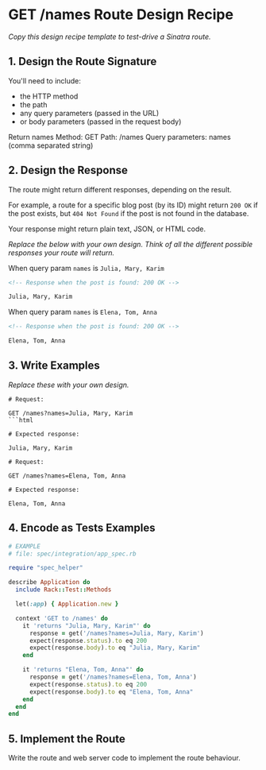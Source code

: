 # GET /names Route Design Recipe

_Copy this design recipe template to test-drive a Sinatra route._

## 1. Design the Route Signature

You'll need to include:
  * the HTTP method
  * the path
  * any query parameters (passed in the URL)
  * or body parameters (passed in the request body)

Return names
Method: GET
Path: /names
Query parameters: 
  names (comma separated string)


## 2. Design the Response

The route might return different responses, depending on the result.

For example, a route for a specific blog post (by its ID) might return `200 OK` if the post exists, but `404 Not Found` if the post is not found in the database.

Your response might return plain text, JSON, or HTML code. 

_Replace the below with your own design. Think of all the different possible responses your route will return._

When query param `names` is `Julia, Mary, Karim`
```html
<!-- Response when the post is found: 200 OK -->

Julia, Mary, Karim
```

When query param `names` is `Elena, Tom, Anna`
```html
<!-- Response when the post is found: 200 OK -->

Elena, Tom, Anna
```

## 3. Write Examples

_Replace these with your own design._

```
# Request:

GET /names?names=Julia, Mary, Karim
```html

# Expected response:

Julia, Mary, Karim

```

```
# Request:

GET /names?names=Elena, Tom, Anna

# Expected response:

Elena, Tom, Anna

```

## 4. Encode as Tests Examples

```ruby
# EXAMPLE
# file: spec/integration/app_spec.rb

require "spec_helper"

describe Application do
  include Rack::Test::Methods

  let(:app) { Application.new }

  context 'GET to /names' do
    it 'returns "Julia, Mary, Karim"' do
      response = get('/names?names=Julia, Mary, Karim')
      expect(response.status).to eq 200
      expect(response.body).to eq "Julia, Mary, Karim"
    end

    it 'returns "Elena, Tom, Anna"' do
      response = get('/names?names=Elena, Tom, Anna')
      expect(response.status).to eq 200
      expect(response.body).to eq "Elena, Tom, Anna"
    end
  end
end
```

## 5. Implement the Route

Write the route and web server code to implement the route behaviour.